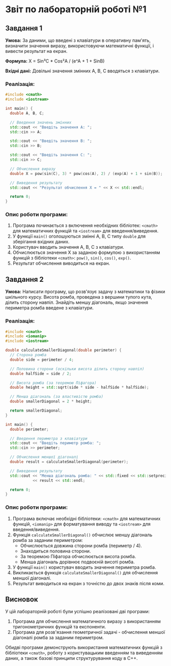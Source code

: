 # Звіт по лабораторній роботі №1

## Завдання 1

**Умова:** За даними, що введені з клавіатури в оперативну пам'ять, визначити значення виразу, використовуючи математичні функції, і вивести результат на екран.

**Формула:** X = Sin³C \* Cos²A / (e^A + 1 + SinB)

**Вхідні дані:** Довільні значення змінних A, B, C вводяться з клавіатури.

### Реалізація:

```cpp
#include <cmath>
#include <iostream>

int main() {
  double A, B, C;

  // Введення значень змінних
  std::cout << "Введіть значення A: ";
  std::cin >> A;

  std::cout << "Введіть значення B: ";
  std::cin >> B;

  std::cout << "Введіть значення C: ";
  std::cin >> C;

  // Обчислення виразу
  double X = pow(sin(C), 3) * pow(cos(A), 2) / (exp(A) + 1 + sin(B));

  // Виведення результату
  std::cout << "Результат обчислення X = " << X << std::endl;

  return 0;
}
```

### Опис роботи програми:

1. Програма починається з включення необхідних бібліотек: `<cmath>` для математичних функцій та `<iostream>` для введення/виведення.
2. У функції `main()` оголошуються змінні A, B, C типу `double` для зберігання вхідних даних.
3. Користувач вводить значення A, B, C з клавіатури.
4. Обчислюється значення X за заданою формулою з використанням функцій з бібліотеки `<cmath>`: `pow()`, `sin()`, `cos()`, `exp()`.
5. Результат обчислення виводиться на екран.

## Завдання 2

**Умова:** Написати програму, що розв'язує задачу з математики та фізики шкільного курсу. Висота ромба, проведена з вершини тупого кута, ділить сторону навпіл. Знайдіть меншу діагональ, якщо значення периметра ромба введене з клавіатури.

### Реалізація:

```cpp
#include <cmath>
#include <iomanip>
#include <iostream>

double calculateSmallerDiagonal(double perimeter) {
  // Сторона ромба
  double side = perimeter / 4;

  // Половина сторони (оскільки висота ділить сторону навпіл)
  double halfSide = side / 2;

  // Висота ромба (за теоремою Піфагора)
  double height = std::sqrt(side * side - halfSide * halfSide);

  // Менша діагональ (за властивістю ромба)
  double smallerDiagonal = 2 * height;

  return smallerDiagonal;
}

int main() {
  double perimeter;

  // Введення периметра з клавіатури
  std::cout << "Введіть периметр ромба: ";
  std::cin >> perimeter;

  // Обчислення меншої діагоналі
  double result = calculateSmallerDiagonal(perimeter);

  // Виведення результату
  std::cout << "Менша діагональ ромба: " << std::fixed << std::setprecision(2)
            << result << std::endl;

  return 0;
}
```

### Опис роботи програми:

1. Програма включає необхідні бібліотеки: `<cmath>` для математичних функцій, `<iomanip>` для форматування виводу та `<iostream>` для введення/виведення.
2. Функція `calculateSmallerDiagonal()` обчислює меншу діагональ ромба за заданим периметром:
   - Обчислюється довжина сторони ромба (периметр / 4).
   - Знаходиться половина сторони.
   - За теоремою Піфагора обчислюється висота ромба.
   - Менша діагональ дорівнює подвоєній висоті ромба.
3. У функції `main()` користувач вводить значення периметра ромба.
4. Викликається функція `calculateSmallerDiagonal()` для обчислення меншої діагоналі.
5. Результат виводиться на екран з точністю до двох знаків після коми.

## Висновок

У цій лабораторній роботі були успішно реалізовані дві програми:

1. Програма для обчислення математичного виразу з використанням тригонометричних функцій та експоненти.
2. Програма для розв'язання геометричної задачі - обчислення меншої діагоналі ромба за заданим периметром.

Обидві програми демонструють використання математичних функцій з бібліотеки `<cmath>`, роботу з користувацьким введенням та виведенням даних, а також базові принципи структурування коду в C++.
